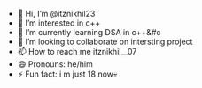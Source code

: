 - 👋 Hi, I’m @itznikhil23
- 👀 I’m interested in c++
- 🌱 I’m currently learning DSA in c++&#c
- 💞️ I’m looking to collaborate on intersting project 
- 📫 How to reach me itznikhil__07
- 😄 Pronouns: he/him
- ⚡ Fun fact: i m just 18 now💀

<!---
itznikhil23/itznikhil23 is a ✨ special ✨ repository because its `README.md` (this file) appears on your GitHub profile.
You can click the Preview link to take a look at your changes.
--->
